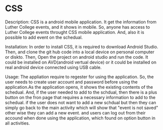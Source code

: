 # CSS

Description: 
CSS is a android mobile application. It get the information from Luther College events, and it shows in mobile. 
So, anyone has access to Luther College events throught CSS mobile application. And, also it is possible to add event on the schedual. 

Installation: 
In order to install CSS, it is required to download Android Studio. Then, and clone the git hub code into a local device on personal 
computer or diskto. Then, Open the project on android studio and run the code. It could be installed on AVD(android vertual device) 
or it could be installed on real android device connected using USB cable. 

Usage: 
The appliation require to regester for using the application. So, the user needs to create user account and password before using 
the application.As the application opens, it shows the existing contents of the schedual. And, if the user needed to add to the schdual, 
then there is a plus button on the fron page that requires a necessary information to add to the schedual. if the user does not want to 
add a new schdual but then they can simply go back to the main activity which will show that "event is not saved" other wise they can add 
a new event. and users can log out from their accound when done using the application, which found on option button in all activities.



